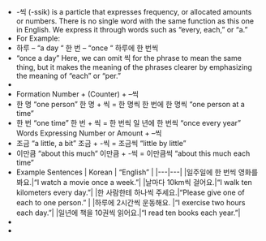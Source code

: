 - -씩 (-ssik) is a particle that expresses frequency, or allocated amounts or numbers. There is no single word with the same function as this one in English. We express it through words such as “every, each,” or “a.”
- For Example:
- 하루  – “a day “
  한 번 – “once “
  하루에 한 번씩
- “once a day”
  Here, we can omit 씩  for the phrase to mean the same thing, but it makes the meaning of the phrases clearer by emphasizing the meaning of “each” or “per.”
-
- Formation
  Number + (Counter) + –씩
- 한 명  “one person”
  한 명 + 씩 = 한 명씩 
  한 번에 한 명씩
  “one person at a time”
- 한 번 “one time”
  한 번 + 씩 = 한 번씩
  일 년에 한 번씩
  “once every year”
  Words Expressing Number or Amount + –씩
- 조금  “a little, a bit”
  조금 + -씩 = 조금씩
  “little by little”
- 이만큼  “about this much“
  이만큼 + -씩 = 이만큼씩
  “about this much each time”
- Example Sentences
  | Korean | “English” |
  |---|---|
  |일주일에 한 번씩 영화를 봐요.|“I watch a movie once a week.”|
  |날마다 10km씩 걸어요.|“I walk ten kilometers every day.”|
  |한 사람한테 하나씩 주세요.|“Please give one of each to one person.” |
  |하루에 2시간씩 운동해요. |“I exercise two hours each day.”|
  |일년에 책을 10권씩 읽어요.|“I read ten books each year.”|
-
-